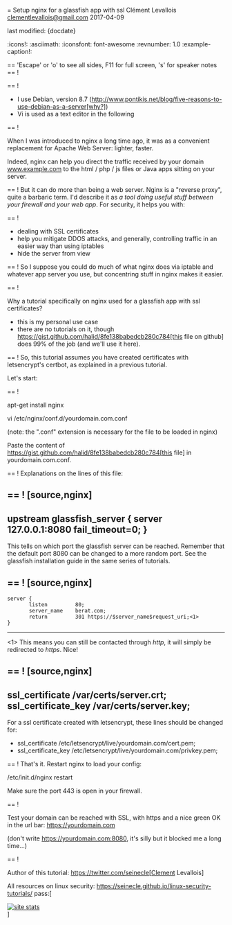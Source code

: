 = Setup nginx for a glassfish app with ssl
Clément Levallois <clementlevallois@gmail.com>
2017-04-09

last modified: {docdate}

:icons!:
:asciimath:
:iconsfont:   font-awesome
:revnumber: 1.0
:example-caption!:

==  'Escape' or 'o' to see all sides, F11 for full screen, 's' for speaker notes
==  !

==  !

- I use Debian, version 8.7 (http://www.pontikis.net/blog/five-reasons-to-use-debian-as-a-server[why?])
- Vi is used as a text editor in the following

==  !

When I was introduced to nginx a long time ago, it was as a convenient replacement for Apache Web Server: lighter, faster.

Indeed, nginx can help you direct the traffic received by your domain www.example.com to the html / php / js files or Java apps sitting on your server.

==  !
But it can do more than being a web server.
Nginx is a "reverse proxy", quite a barbaric term.
I'd describe it as *a tool doing useful stuff between your firewall and your web app*. For security, it helps you with:

==  !

- dealing with SSL certificates
- help you mitigate DDOS attacks, and generally, controlling traffic in an easier way than using iptables
- hide the server from view


==  !
So I suppose you could do much of what nginx does via iptable and whatever app server you use, but concentring stuff in nginx makes it easier.


==  !

Why a tutorial specifically on nginx used for a glassfish app with ssl certificates?

- this is my personal use case
- there are no tutorials on it, though https://gist.github.com/halid/8fe138babedcb280c784[this file on github] does 99% of the job (and we'll use it here).

==  !
So, this tutorial assumes you have created certificates with letsencrypt's certbot, as explained in a previous tutorial.

Let's start:

==  !

 apt-get install nginx

 vi /etc/nginx/conf.d/yourdomain.com.conf

(note: the ".conf" extension is necessary for the file to be loaded in nginx)

Paste the content of https://gist.github.com/halid/8fe138babedcb280c784[this file] in yourdomain.com.conf.

==  !
Explanations on the lines of this file:

==  !
[source,nginx]
-------------------------------
upstream glassfish_server {
        server 127.0.0.1:8080 fail_timeout=0;
    }
-------------------------------

This tells on which port the glassfish server can be reached.
Remember that the default port 8080 can be changed to a more random port.
See the glassfish installation guide in the same series of tutorials.

==  !
[source,nginx]
-------------------------------
    server {
           listen         80;
           server_name    berat.com;
           return         301 https://$server_name$request_uri;<1>
    }
-------------------------------

<1> This means you can still be contacted through *http*, it will simply be redirected to *https*. Nice!

==  !
[source,nginx]
-------------------------------
 ssl_certificate /var/certs/server.crt;
 ssl_certificate_key /var/certs/server.key;
-------------------------------

For a ssl certificate created with letsencrypt, these lines should be changed for:

- ssl_certificate /etc/letsencrypt/live/yourdomain.com/cert.pem;
- ssl_certificate_key /etc/letsencrypt/live/yourdomain.com/privkey.pem;

==  !
That's it. Restart nginx to load your config:

/etc/init.d/nginx restart

Make sure the port 443 is open in your firewall.

==  !

Test your domain can be reached with SSL, with https and a nice green OK in the url bar: https://yourdomain.com

(don't write https://yourdomain.com:8080, it's silly but it blocked me a long time...)



==  !

Author of this tutorial: https://twitter.com/seinecle[Clement Levallois]

All resources on linux security: https://seinecle.github.io/linux-security-tutorials/
pass:[    <!-- Start of StatCounter Code for Default Guide -->
    <script type="text/javascript">
        var sc_project = 11304288;
        var sc_invisible = 1;
        var sc_security = "11304288";
        var scJsHost = (("https:" == document.location.protocol) ?
            "https://secure." : "http://www.");
        document.write("<sc" + "ript type='text/javascript' src='" +
            scJsHost +
            "statcounter.com/counter/counter.js'></" + "script>");
    </script>
    <noscript><div class="statcounter"><a title="site stats"
    href="http://statcounter.com/" target="_blank"><img
    class="statcounter"
    src="//c.statcounter.com/11304288/0/11304288/1/" alt="site
    stats"></a></div></noscript>
    <!-- End of StatCounter Code for Default Guide -->]
